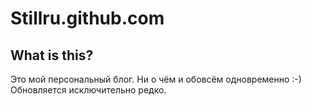 # Stillru.github.com

What is this?
---------------
Это мой персональный блог. Ни о чём и обовсём одновременно :-)
Обновляется исключительно редко.

